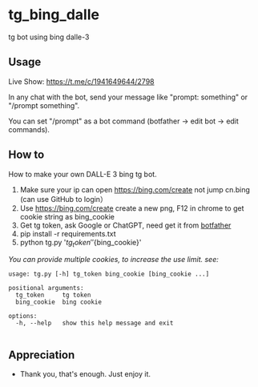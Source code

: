 # tg_bing_dalle

tg bot using bing dalle-3

## Usage

Live Show: https://t.me/c/1941649644/2798

In any chat with the bot, send your message like "prompt: something" or "/prompt something". 

You can set "/prompt" as a bot command (botfather -> edit bot -> edit commands).

## How to

How to make your own DALL-E 3 bing tg bot.

1. Make sure your ip can open https://bing.com/create not jump cn.bing (can use GitHub to login）
2. Use https://bing.com/create create a new png, F12 in chrome to get cookie string as bing_cookie
3. Get tg token, ask Google or ChatGPT, need get it from [botfather](https://t.me/BotFather) 
4. pip install -r requirements.txt
5. python tg.py '${tg_token}' '${bing_cookie}'

*You can provide multiple cookies, to increase the use limit. see:*
```
usage: tg.py [-h] tg_token bing_cookie [bing_cookie ...]
    
positional arguments:
  tg_token     tg token
  bing_cookie  bing cookie
    
options:
  -h, --help   show this help message and exit
    
```

## Appreciation

- Thank you, that's enough. Just enjoy it.
